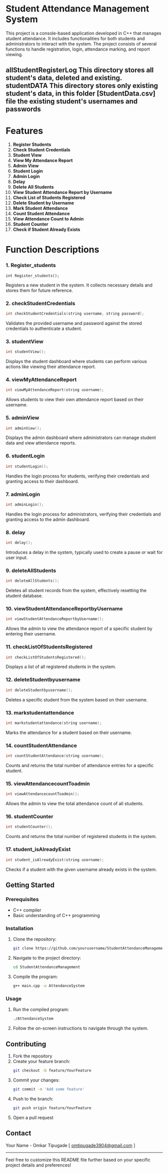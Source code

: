 # Student Attendance Management System

This project is a console-based application developed in C++ that manages student attendance. It includes functionalities for both students and administrators to interact with the system. The project consists of several functions to handle registration, login, attendance marking, and report viewing.

**allStudentRegisterLog** 
This directory stores all student's data, deleted and existing.
**studentDATA** 
This directory stores only existing student's data, in this folder [StudentData.csv] file the existing student's usernames and passwords
---
# Features

1. **Register Students**
2. **Check Student Credentials**
3. **Student View**
4. **View My Attendance Report**
5. **Admin View**
6. **Student Login**
7. **Admin Login**
8. **Delay**
9. **Delete All Students**
10. **View Student Attendance Report by Username**
11. **Check List of Students Registered**
12. **Delete Student by Username**
13. **Mark Student Attendance**
14. **Count Student Attendance**
15. **View Attendance Count to Admin**
16. **Student Counter**
17. **Check if Student Already Exists**

# Function Descriptions

### 1. Register_students
```
int Register_students();
```
Registers a new student in the system. It collects necessary details and stores them for future reference.

### 2. checkStudentCredentials
```cpp
int checkStudentCredentials(string username, string password);
```
Validates the provided username and password against the stored credentials to authenticate a student.

### 3. studentView
```cpp
int studentView();
```
Displays the student dashboard where students can perform various actions like viewing their attendance report.

### 4. viewMyAttendanceReport
```cpp
int viewMyAttendanceReport(string username);
```
Allows students to view their own attendance report based on their username.

### 5. adminView
```cpp
int adminView();
```
Displays the admin dashboard where administrators can manage student data and view attendance reports.

### 6. studentLogin
```cpp
int studentLogin();
```
Handles the login process for students, verifying their credentials and granting access to their dashboard.

### 7. adminLogin
```cpp
int adminLogin();
```
Handles the login process for administrators, verifying their credentials and granting access to the admin dashboard.

### 8. delay
```cpp
int delay();
```
Introduces a delay in the system, typically used to create a pause or wait for user input.

### 9. deleteAllStudents
```cpp
int deleteAllStudents();
```
Deletes all student records from the system, effectively resetting the student database.

### 10. viewStudentAttendanceReportbyUsername
```cpp
int viewStudentAttendanceReportbyUsername();
```
Allows the admin to view the attendance report of a specific student by entering their username.

### 11. checkListOfStudentsRegistered
```cpp
int checkListOfStudentsRegistered();
```
Displays a list of all registered students in the system.

### 12. deleteStudentbyusername
```cpp
int deleteStudentbyusername();
```
Deletes a specific student from the system based on their username.

### 13. markstudentattendance
```cpp
int markstudentattendance(string username);
```
Marks the attendance for a student based on their username.

### 14. countStudentAttendance
```cpp
int countStudentAttendance(string username);
```
Counts and returns the total number of attendance entries for a specific student.

### 15. viewAttendancecountToadmin
```cpp
int viewAttendancecountToadmin();
```
Allows the admin to view the total attendance count of all students.

### 16. studentCounter
```cpp
int studentCounter();
```
Counts and returns the total number of registered students in the system.

### 17. student_isAlreadyExist
```cpp
int student_isAlreadyExist(string username);
```
Checks if a student with the given username already exists in the system.

## Getting Started

### Prerequisites
- C++ compiler
- Basic understanding of C++ programming

### Installation
1. Clone the repository:
    ```sh
    git clone https://github.com/yourusername/StudentAttendanceManagement.git
    ```
2. Navigate to the project directory:
    ```sh
    cd StudentAttendanceManagement
    ```
3. Compile the program:
    ```sh
    g++ main.cpp -o AttendanceSystem
    ```

### Usage
1. Run the compiled program:
    ```sh
    ./AttendanceSystem
    ```
2. Follow the on-screen instructions to navigate through the system.

## Contributing
1. Fork the repository
2. Create your feature branch:
    ```sh
    git checkout -b feature/YourFeature
    ```
3. Commit your changes:
    ```sh
    git commit -m 'Add some feature'
    ```
4. Push to the branch:
    ```sh
    git push origin feature/YourFeature
    ```
5. Open a pull request

## Contact
Your Name - Omkar Tipugade [ omtipugade3904@gmail.com ]

---

Feel free to customize this README file further based on your specific project details and preferences!
